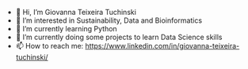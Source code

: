 - 👋 Hi, I’m Giovanna Teixeira Tuchinski
- 👀 I’m interested in Sustainability, Data and Bioinformatics
- 🌱 I’m currently learning Python
- 💞️ I’m currently doing some projects to learn Data Science skills
- 📫 How to reach me: https://www.linkedin.com/in/giovanna-teixeira-tuchinski/

<!---
hoshishi/hoshishi is a ✨ special ✨ repository because its `README.md` (this file) appears on your GitHub profile.
You can click the Preview link to take a look at your changes.
--->
